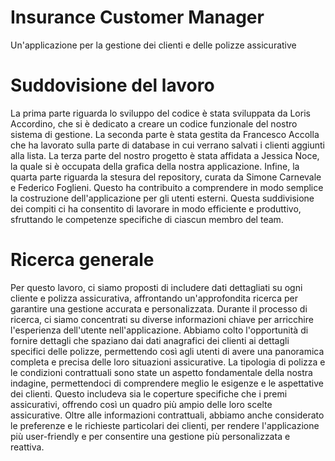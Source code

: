 # Insurance Customer Manager
Un'applicazione per la gestione dei clienti e delle polizze assicurative

# Suddovisione del lavoro
La prima parte riguarda lo sviluppo del codice è stata sviluppata da Loris Accordino, che si è dedicato a creare un codice funzionale del nostro sistema di gestione.
La seconda parte è stata gestita da Francesco Accolla che ha lavorato sulla parte di database in cui verrano salvati i clienti aggiunti alla lista.
La terza parte del nostro progetto è stata affidata a Jessica Noce, la quale si è occupata della grafica della nostra applicazione.
Infine, la quarta parte riguarda la stesura del repository, curata da Simone Carnevale e Federico Foglieni. Questo ha contribuito a comprendere in modo semplice la costruzione dell'applicazione per gli utenti esterni.
Questa suddivisione dei compiti ci ha consentito di lavorare in modo efficiente e produttivo, sfruttando le competenze specifiche di ciascun membro del team.

# Ricerca generale
Per questo lavoro, ci siamo proposti di includere dati dettagliati su ogni cliente e polizza assicurativa, affrontando un'approfondita ricerca per garantire una gestione accurata e personalizzata. Durante il processo di ricerca, ci siamo concentrati su diverse informazioni chiave per arricchire l'esperienza dell'utente nell'applicazione.
Abbiamo colto l'opportunità di fornire dettagli che spaziano dai dati anagrafici dei clienti ai dettagli specifici delle polizze, permettendo così agli utenti di avere una panoramica completa e precisa delle loro situazioni assicurative.
La tipologia di polizza e le condizioni contrattuali sono state un aspetto fondamentale della nostra indagine, permettendoci di comprendere meglio le esigenze e le aspettative dei clienti. Questo includeva sia le coperture specifiche che i premi assicurativi, offrendo così un quadro più ampio delle loro scelte assicurative.
Oltre alle informazioni contrattuali, abbiamo anche considerato le preferenze e le richieste particolari dei clienti, per rendere l'applicazione più user-friendly e per consentire una gestione più personalizzata e reattiva.
